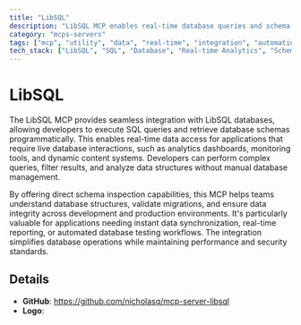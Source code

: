 ```yaml
---
title: "LibSQL"
description: "LibSQL MCP enables real-time database queries and schema analysis for LibSQL databases, providing direct data access and insights."
category: "mcps-servers"
tags: ["mcp", "utility", "data", "real-time", "integration", "automation"]
tech_stack: ["LibSQL", "SQL", "Database", "Real-time Analytics", "Schema Management"]
---
```


# LibSQL

The LibSQL MCP provides seamless integration with LibSQL databases, allowing developers to execute SQL queries and retrieve database schemas programmatically. This enables real-time data access for applications that require live database interactions, such as analytics dashboards, monitoring tools, and dynamic content systems. Developers can perform complex queries, filter results, and analyze data structures without manual database management.

By offering direct schema inspection capabilities, this MCP helps teams understand database structures, validate migrations, and ensure data integrity across development and production environments. It's particularly valuable for applications needing instant data synchronization, real-time reporting, or automated database testing workflows. The integration simplifies database operations while maintaining performance and security standards.

## Details

- **GitHub**: https://github.com/nicholasq/mcp-server-libsql
- **Logo**: 
